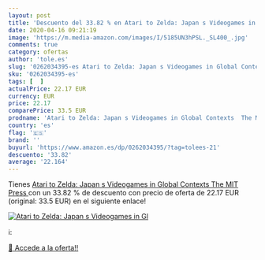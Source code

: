 ```yaml
---
layout: post
title: 'Descuento del 33.82 % en Atari to Zelda: Japan s Videogames in Gl'
date: 2020-04-16 09:21:19
image: 'https://m.media-amazon.com/images/I/5185UN3hPSL._SL400_.jpg'
comments: true
category: ofertas
author: 'tole.es'
slug: '0262034395-es Atari to Zelda: Japan s Videogames in Global Contexts The...'
sku: '0262034395-es'
tags: [  ]
actualPrice: 22.17 EUR
currency: EUR
price: 22.17
comparePrice: 33.5 EUR
prodname: 'Atari to Zelda: Japan s Videogames in Global Contexts  The MIT Press '
country: 'es'
flag: '🇪🇸'
brand: ''
buyurl: 'https://www.amazon.es/dp/0262034395/?tag=tolees-21'
descuento: '33.82'
average: '22.164'
---
```


Tienes [Atari to Zelda: Japan s Videogames in Global Contexts  The MIT Press ](https://www.amazon.es/dp/0262034395/?tag=tolees-21) con un 33.82 % de descuento con precio de oferta de 22.17 EUR (original: 33.5 EUR) en el siguiente enlace!

[![Atari to Zelda: Japan s Videogames in Gl](https://m.media-amazon.com/images/I/5185UN3hPSL._SL400_.jpg)](https://www.amazon.es/dp/0262034395/?tag=tolees-21)

ℹ️:


[🛒 Accede a la oferta!!](https://www.amazon.es/dp/0262034395/?tag=tolees-21)
